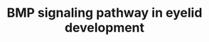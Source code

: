---
annotations:
- id: PW:0000650
  parent: signaling pathway
  type: Pathway Ontology
  value: signaling pathway pertinent to development
authors:
- AARandCo
- Lindarieswijk
- Khanspers
- DeSl
- Eweitz
- Egonw
description: The signaling pathways involved in eyelid development are displayed with
  interactions that are known (solid arrows) and proposed (dotted arrows). The four
  main pathways shown are activated by Fgf10 and regulate key processes, but also
  interact with each other. The first pathway is a proposed promotion of sfrp1 which
  inhibits Wnt that regulates the Meibomian Gland. The Wnt pathway also activates
  pitx2 and begins the proposed pathway to eyelid closure. The second pathway begins
  with Fgfr2 activating Bmp4, a protein that may also be regulated by Shh, and continuing
  through a protein chain to regulate conjunctival cell fate. In this pathway Bmp
  also inhibits transdifferentiation of Meibomian Gland into a hair follicle, conjunctiva
  proliferation, and precocious differentiation. The last two pathways are linked
  to the regulation of eyelid closure through a cascade of protein activation and
  is further promoted by Bmp through stimulation of phosphorylated c-Jun. This pathway
  is based on figure 10B from Huang et al.
last-edited: 2021-05-23
organisms:
- Mus musculus
redirect_from:
- /index.php/Pathway:WP3663
- /instance/WP3663
- /instance/WP3663_rr123371
revision: r123371
schema-jsonld:
- '@context': https://schema.org/
  '@id': https://wikipathways.github.io/pathways/WP3663.html
  '@type': Dataset
  creator:
    '@type': Organization
    name: WikiPathways
  description: The signaling pathways involved in eyelid development are displayed
    with interactions that are known (solid arrows) and proposed (dotted arrows).
    The four main pathways shown are activated by Fgf10 and regulate key processes,
    but also interact with each other. The first pathway is a proposed promotion of
    sfrp1 which inhibits Wnt that regulates the Meibomian Gland. The Wnt pathway also
    activates pitx2 and begins the proposed pathway to eyelid closure. The second
    pathway begins with Fgfr2 activating Bmp4, a protein that may also be regulated
    by Shh, and continuing through a protein chain to regulate conjunctival cell fate.
    In this pathway Bmp also inhibits transdifferentiation of Meibomian Gland into
    a hair follicle, conjunctiva proliferation, and precocious differentiation. The
    last two pathways are linked to the regulation of eyelid closure through a cascade
    of protein activation and is further promoted by Bmp through stimulation of phosphorylated
    c-Jun. This pathway is based on figure 10B from Huang et al.
  keywords:
  - Activin beta-B
  - Bmp4
  - Dkk2
  - ERK
  - Egfr
  - Fgf10
  - Fgfr2
  - Foxc1
  - Foxc2
  - JNK
  - MEKK1
  - Notch
  - Pitx2
  - Sfrp1
  - Shh
  - Smad1
  - Smad4
  - Smad5
  - Tgfa
  - p-c-Jun
  license: CC0
  name: BMP signaling pathway in eyelid development
seo: CreativeWork
title: BMP signaling pathway in eyelid development
wpid: WP3663
---